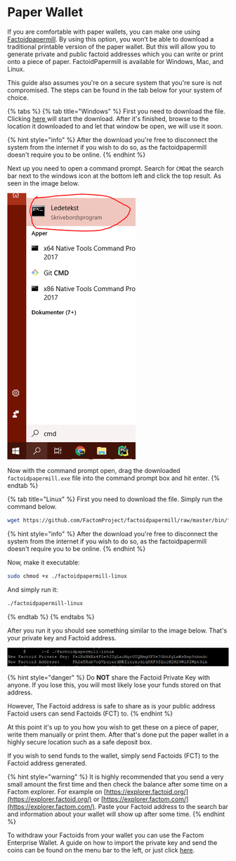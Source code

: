# Paper Wallet

If you are comfortable with paper wallets, you can make one using [Factoidpapermill](https://github.com/FactomProject/factoidpapermill). By using this option, you won’t be able to download a traditional printable version of the paper wallet. But this will allow you to generate private and public factoid addresses which you can write or print onto a piece of paper. FactoidPapermill is available for Windows, Mac, and Linux.

This guide also assumes you're on a secure system that you're sure is not compromised. The steps can be found in the tab below for your system of choice. 

{% tabs %}
{% tab title="Windows" %}
First you need to download the file. Clicking [here ](https://github.com/FactomProject/factoidpapermill/raw/master/bin/factoidpapermill.exe)will start the download. After it's finished, browse to the location it downloaded to and let that window be open, we will use it soon.

{% hint style="info" %}
After the download you're free to disconnect the system from the internet if you wish to do so, as the factoidpapermill doesn't require you to be online.
{% endhint %}

Next up you need to open a command prompt. Search for `CMD`at the search bar next to the windows icon at the bottom left and click the top result. As seen in the image below.

![The windows language here is not english, thus the result might be different from what you get. ](../.gitbook/assets/cmd.png)

Now with the command prompt open, drag the downloaded `factoidpapermill.exe` file into the command prompt box and hit enter.
{% endtab %}

{% tab title="Linux" %}
First you need to download the file. Simply run the command below.

```bash
wget https://github.com/FactomProject/factoidpapermill/raw/master/bin/factoidpapermill-linux
```

{% hint style="info" %}
After the download you're free to disconnect the system from the internet if you wish to do so, as the factoidpapermill doesn't require you to be online. 
{% endhint %}

Now, make it executable:

```bash
sudo chmod +x ./factoidpapermill-linux
```

And simply run it:

```bash
./factoidpapermill-linux
```
{% endtab %}
{% endtabs %}

After you run it you should see something similar to the image below. That's your private key and Factoid address.

![Example of running the Factoidpapermill on Linux. ](../.gitbook/assets/papermill-example.PNG)

{% hint style="danger" %}
Do **NOT** share the Factoid Private Key with anyone. If you lose this, you will most likely lose your funds stored on that address. 

However, The Factoid address is safe to share as is your public address Factoid users can send Factoids \(FCT\) to.
{% endhint %}

At this point it's up to you how you wish to get these on a piece of paper, write them manually or print them. After that's done put the paper wallet in a highly secure location such as a safe deposit box.

 If you wish to send funds to the wallet, simply send Factoids \(FCT\) to the Factoid address generated.

{% hint style="warning" %}
It is highly recommended that you send a very small amount the first time and then check the balance after some time on a Factom explorer. For example on [https://explorer.factoid.org/](https://explorer.factoid.org/) or [https://explorer.factom.com/](https://explorer.factom.com/). Paste your Factoid address to the search bar and information about your wallet will show up after some time.
{% endhint %}

To withdraw your Factoids from your wallet you can use the Factom Enterprise Wallet. A guide on how to import the private key and send the coins can be found on the menu bar to the left, or just click [here](https://developers.factomprotocol.org/wallets/enterprise-wallet-setup).

